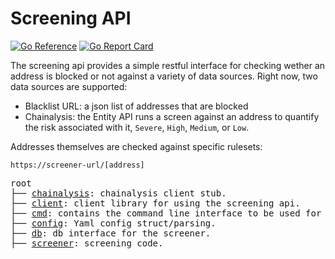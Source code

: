 # Screening API

[![Go Reference](https://pkg.go.dev/badge/github.com/synapsecns/sanguine/contrib/screener-api.svg)](https://pkg.go.dev/github.com/synapsecns/sanguine/contrib/screener-api)
[![Go Report Card](https://goreportcard.com/badge/github.com/synapsecns/sanguine/contrib/screener-api)](https://goreportcard.com/report/github.com/synapsecns/sanguine/contrib/screener-api)

The screening api provides a simple restful interface for checking wether an address is blocked or not against a variety of data sources. Right now, two data sources are supported:

- Blacklist URL: a json list of addresses that are blocked
- Chainalysis: the Entity API runs a screen against an address to quantify the risk associated with it, `Severe`, `High`, `Medium`, or `Low`.

Addresses themselves are checked against specific rulesets:

`https://screener-url/[address]`

<pre>
root
├── <a href="./chainalysis">chainalysis</a>: chainalysis client stub.
├── <a href="./client">client</a>: client library for using the screening api.
├── <a href="./cmd">cmd</a>: contains the command line interface to be used for the screener.
├── <a href="./config">config</a>: Yaml config struct/parsing.
├── <a href="./db">db</a>: db interface for the screener.
├── <a href="./screener">screener</a>: screening code.
</pre>
